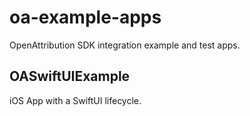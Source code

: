 # oa-example-apps
OpenAttribution SDK integration example and test apps.

## OASwiftUIExample
iOS App with a SwiftUI lifecycle.
